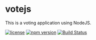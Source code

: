 # votejs
This is a voting application using NodeJS.

[![license](https://img.shields.io/badge/license-MIT-blue.svg)](https://github.com/yusufshakeel/votejs)
[![npm version](https://img.shields.io/badge/npm-0.1.0-blue.svg)](https://www.npmjs.com/package/votejs)
[![Build Status](https://travis-ci.com/yusufshakeel/votejs.svg?branch=master)](https://travis-ci.com/yusufshakeel/votejs)

